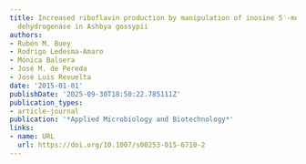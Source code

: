 ```yaml
---
title: Increased riboflavin production by manipulation of inosine 5′-monophosphate
  dehydrogenase in Ashbya gossypii
authors:
- Rubén M. Buey
- Rodrigo Ledesma‐Amaro
- Mónica Balsera
- José M. de Pereda
- José Luis Revuelta
date: '2015-01-01'
publishDate: '2025-09-30T18:50:22.785111Z'
publication_types:
- article-journal
publication: '*Applied Microbiology and Biotechnology*'
links:
- name: URL
  url: https://doi.org/10.1007/s00253-015-6710-2
---
```

